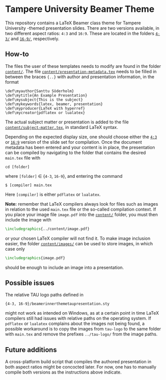 # Tampere University Beamer Theme

This repository contains a LaTeX Beamer class theme for Tampere University
-themed presentation slides. There are two versions available, in two
different aspect ratios: `4:3` and `16:9`. These are located in the folders
[`4-3/`](./4-3/) and [`16-9/`](./16-9/), respectively.

## How-to

The files the user of these templates needs to modify are found in the folder
[`content/`](./content/). The file
[`content/presentation-metadata.tex`](./content/presentation-metadata.tex)
needs to be filled in between the braces `{..}` with author and presentation
information, in the format

    \def\myauthor{Santtu Söderholm}
    \def\mytitle{An Example Presentation}
    \def\mysubject{This is the subject}
    \def\mykeywords{latex, beamer, presentation}
    \def\myproducer{LaTeX with hyperref}
    \def\mycreator{pdflatex or lualatex}

The actual subject matter or presentation is added to the file
[`content/subject-matter.tex`](./content/subject-matter.tex), in standard
LaTeΧ syntax.

Depending on the expected display size, one should choose either the
[`4:3`](./4-3/) or [`16:9`](./16-9/) version of the slide set for compilation.
Once the document metadata has been entered and your content is in place, the
presentation can be compiled by navigating to the folder that contains the
desired `main.tex` file with

    cd [folder]

where `[folder]` ∈ {`4-3`, `16-9`}, and entering the command

    $ [compiler] main.tex

Here `[compiler]` is either `pdflatex` or `lualatex`.

**Note:** remember that LaTeΧ compilers always look for files such as images
in relation to the used `main.tex` file or the so-called compilation context.
If you place your image file `image.pdf` into the [`content/`](./content)
folder, you must then include the image with
```latex
\includegraphics{../content/image.pdf}
```
or your chosen LaTeΧ compiler will not find it. To make image inclusion
easier, the folder [`content/images/`](./content/images/) can be used to store
images, in which case only
```latex
\includegraphics{image.pdf}
```
should be enough to include an image into a presentation.

## Possible issues

The relative TAU logo paths defined in

    {4-3, 16-9}/beamerinnerthemetaupresentation.sty

might not work as intended on Windows, as at a certain point in time LaTeΧ
compilers still had issues with relative paths on the operating system. If
`pdflatex` or `lualatex` complains about the images not being found, a possible
workaround is to copy the images from `tau-logo` to the same folder with
`main.tex` and remove the prefixes `../tau-logo/` from the image paths.

## Future additions

A cross-platform build script that compiles the authored presentation in both
aspect ratios might be concocted later. For now, one has to manually compile
both versions as the instructions above indicate.

